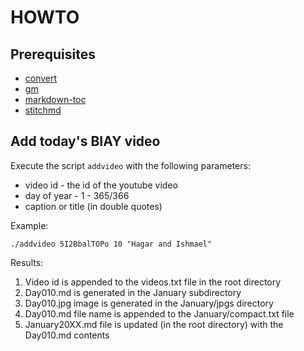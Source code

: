 # HOWTO #

## Prerequisites ##

+ [convert](https://imagemagick.org/index.php)
+ [gm](http://www.graphicsmagick.org/)
+ [markdown-toc](https://github.com/jonschlinkert/markdown-toc)
+ [stitchmd](https://github.com/abhinav/stitchmd)

## Add today's BIAY video ##

Execute the script `addvideo` with the following parameters:

+ video id - the id of the youtube video
+ day of year - 1 - 365/366
+ caption or title (in double quotes)

Example:

```
./addvideo 5I2BbalTOPo 10 "Hagar and Ishmael"
```

Results:

1) Video id is appended to the videos.txt file in the root directory
2) Day010.md is generated in the January subdirectory
3) Day010.jpg image is generated in the January/jpgs directory
4) Day010.md file name is appended to the January/compact.txt file
5) January20XX.md file is updated (in the root directory) with the Day010.md contents
